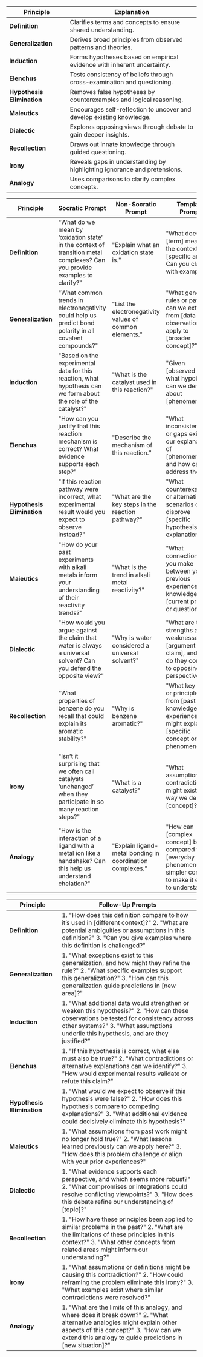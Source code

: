 | **Principle**              | **Explanation**                                              |
| -------------------------- | ------------------------------------------------------------ |
| **Definition**             | Clarifies terms and concepts to  ensure shared understanding. |
| **Generalization**         | Derives broad principles from  observed patterns and theories. |
| **Induction**              | Forms hypotheses based on  empirical evidence with inherent uncertainty. |
| **Elenchus**               | Tests consistency of beliefs  through cross-examination and questioning. |
| **Hypothesis Elimination** | Removes false hypotheses by  counterexamples and logical reasoning. |
| **Maieutics**              | Encourages self-reflection to  uncover and develop existing knowledge. |
| **Dialectic**              | Explores opposing views through  debate to gain deeper insights. |
| **Recollection**           | Draws out innate knowledge  through guided questioning.      |
| **Irony**                  | Reveals gaps in understanding  by highlighting ignorance and pretensions. |
| **Analogy**                | Uses comparisons to clarify  complex concepts.               |



| **Principle**               | **Socratic   Prompt**                                        | **Non-Socratic   Prompt**                                  | **Template   Prompt**                                        |
| --------------------------- | ------------------------------------------------------------ | ---------------------------------------------------------- | ------------------------------------------------------------ |
| **Definition**              | "What do we mean by ‘oxidation state’ in the  context of transition metal complexes? Can you provide examples to  clarify?" | "Explain what an oxidation state is."                      | "What does [term] mean in the context of  [specific area]? Can you clarify with examples?" |
| **Generalization**          | "What common trends in electronegativity could  help us predict bond polarity in all covalent compounds?" | "List the electronegativity values of common  elements."   | "What general rules or patterns can we extract  from [data or observations] to apply to [broader concept]?" |
| **Induction**               | "Based on the experimental data for this  reaction, what hypothesis can we form about the role of the catalyst?" | "What is the catalyst used in this  reaction?"             | "Given [observed data], what hypotheses can we  derive about [phenomenon]?" |
| **Elenchus**                | "How can you justify that this reaction  mechanism is correct? What evidence supports each step?" | "Describe the mechanism of this reaction."                 | "What inconsistencies or gaps exist in our  explanation of [phenomenon], and how can we address them?" |
| **Hypothesis  Elimination** | "If this reaction pathway were incorrect, what  experimental result would you expect to observe instead?" | "What are the key steps in the reaction  pathway?"         | "What counterexamples or alternative scenarios  could disprove [specific hypothesis or explanation]?" |
| **Maieutics**               | "How do your past experiments with alkali metals  inform your understanding of their reactivity trends?" | "What is the trend in alkali metal  reactivity?"           | "What connections can you make between your  previous experiences or knowledge and [current problem or question]?" |
| **Dialectic**               | "How would you argue against the claim that  water is always a universal solvent? Can you defend the opposite view?" | "Why is water considered a universal  solvent?"            | "What are the strengths and weaknesses of  [argument or claim], and how do they compare to opposing perspectives?" |
| **Recollection**            | "What properties of benzene do you recall that  could explain its aromatic stability?" | "Why is benzene aromatic?"                                 | "What key facts or principles from [past  knowledge or experience] might explain [specific concept or  phenomenon]?" |
| **Irony**                   | "Isn’t it surprising that we often call  catalysts ‘unchanged’ when they participate in so many reaction steps?" | "What is a catalyst?"                                      | "What assumptions or contradictions might exist  in the way we describe [concept]?" |
| **Analogy**                 | "How is the interaction of a ligand with a metal  ion like a handshake? Can this help us understand chelation?" | "Explain ligand-metal bonding in coordination  complexes." | "How can [complex concept] be compared to  [everyday phenomenon or simpler concept] to make it easier to  understand?" |



| **Principle**               | **Follow-Up Prompts**                                        |
| --------------------------- | ------------------------------------------------------------ |
| **Definition**              | 1. "How does this  definition compare to how it’s used in [different context]?"    2. "What are potential ambiguities or assumptions in this  definition?"    3. "Can you give examples where this definition is challenged?" |
| **Generalization**          | 1. "What exceptions  exist to this generalization, and how might they refine the rule?"    2. "What specific examples support this generalization?"    3. "How can this generalization guide predictions in [new area]?" |
| **Induction**               | 1. "What additional data  would strengthen or weaken this hypothesis?"    2. "How can these observations be tested for consistency across other  systems?"    3. "What assumptions underlie this hypothesis, and are they  justified?" |
| **Elenchus**                | 1. "If this hypothesis  is correct, what else must also be true?"    2. "What contradictions or alternative explanations can we  identify?"    3. "How would experimental results validate or refute this claim?" |
| **Hypothesis  Elimination** | 1. "What would we expect  to observe if this hypothesis were false?"    2. "How does this hypothesis compare to competing explanations?"    3. "What additional evidence could decisively eliminate this  hypothesis?" |
| **Maieutics**               | 1. "What assumptions  from past work might no longer hold true?"    2. "What lessons learned previously can we apply here?"    3. "How does this problem challenge or align with your prior  experiences?" |
| **Dialectic**               | 1. "What evidence  supports each perspective, and which seems more robust?"    2. "What compromises or integrations could resolve conflicting  viewpoints?"    3. "How does this debate refine our understanding of [topic]?" |
| **Recollection**            | 1. "How have these  principles been applied to similar problems in the past?"    2. "What are the limitations of these principles in this context?"    3. "What other concepts from related areas might inform our  understanding?" |
| **Irony**                   | 1. "What assumptions or  definitions might be causing this contradiction?"    2. "How could reframing the problem eliminate this irony?"    3. "What examples exist where similar contradictions were  resolved?" |
| **Analogy**                 | 1. "What are the limits  of this analogy, and where does it break down?"    2. "What alternative analogies might explain other aspects of this  concept?"    3. "How can we extend this analogy to guide predictions in [new  situation]?" |



